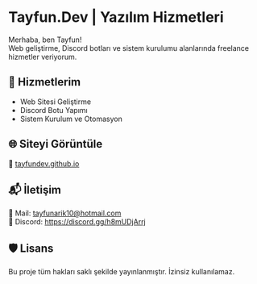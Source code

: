 # Tayfun.Dev | Yazılım Hizmetleri

Merhaba, ben Tayfun!  
Web geliştirme, Discord botları ve sistem kurulumu alanlarında freelance hizmetler veriyorum.

## 🚀 Hizmetlerim
- Web Sitesi Geliştirme
- Discord Botu Yapımı
- Sistem Kurulum ve Otomasyon

## 🌐 Siteyi Görüntüle
🔗 [tayfundev.github.io](https://tayfundev.github.io)

## 📬 İletişim
📧 Mail: tayfunarik10@hotmail.com  
💬 Discord: https://discord.gg/h8mUDjArrj

## 🛡️ Lisans
Bu proje tüm hakları saklı şekilde yayınlanmıştır. İzinsiz kullanılamaz.
